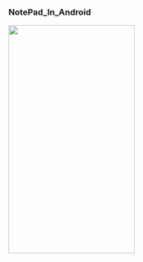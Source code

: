### NotePad_In_Android
<img src="https://user-images.githubusercontent.com/38128234/57751823-967f2400-7704-11e9-95c3-5b433b599300.png" height="450px" width="250px">
